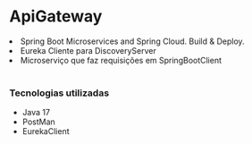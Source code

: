 # ApiGateway

<li>Spring Boot Microservices and Spring Cloud. Build & Deploy.</li>
<li>Eureka Cliente para DiscoveryServer</li>
<li>Microserviço que faz requisições em SpringBootClient</li>

<div style="display: inline_block"><br>
  <h3>Tecnologias utilizadas</h3>
<ul>
<li>Java 17</li>
<li>PostMan</li>
<li>EurekaClient</li>
</ul>
</div>
<br/>
